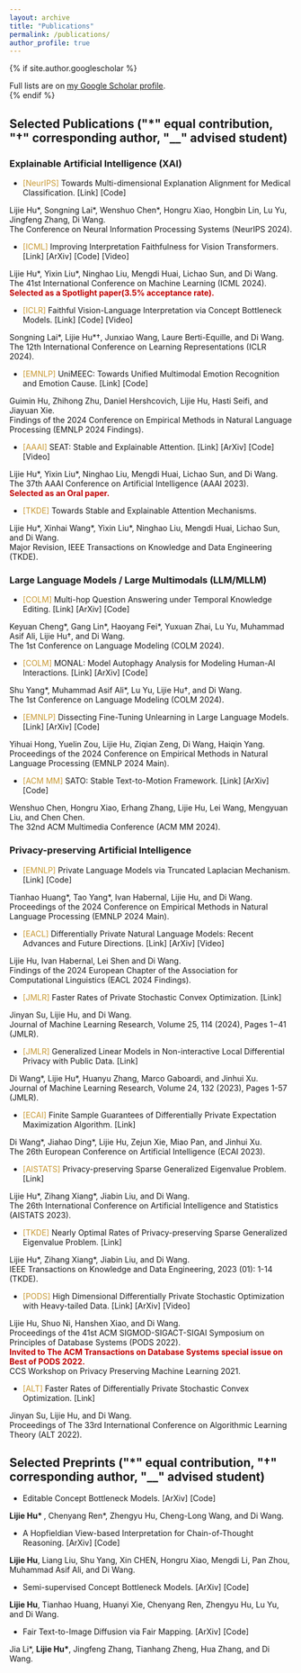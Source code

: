 ```yaml
---
layout: archive
title: "Publications"
permalink: /publications/
author_profile: true
---
```


{% if site.author.googlescholar %}
  <div class="wordwrap">Full lists are on <a href="{{site.author.googlescholar}}">my Google Scholar profile</a>.</div>
{% endif %}

## Selected Publications ("*" equal contribution, "†" corresponding author, "__" advised student)

### Explainable Artificial Intelligence (XAI)
- <p><a style="color: #C89933">[NeurIPS]</a> Towards Multi-dimensional Explanation Alignment for Medical Classification. [Link] [Code] <br>
Lijie Hu*, Songning Lai*, Wenshuo Chen*, Hongru Xiao, Hongbin Lin, Lu Yu, Jingfeng Zhang, Di Wang. <br>
The Conference on Neural Information Processing Systems (NeurIPS 2024).</p>

- <p><a style="color: #C89933">[ICML]</a> Improving Interpretation Faithfulness for Vision Transformers. [Link] [ArXiv] [Code] [Video] <br>
Lijie Hu*, Yixin Liu*, Ninghao Liu, Mengdi Huai, Lichao Sun, and Di Wang. <br>
The 41st International Conference on Machine Learning (ICML 2024). <br>
<b style="color: #C00000">Selected as a Spotlight paper(3.5% acceptance rate).</b></p>

- <p><a style="color: #C89933">[ICLR]</a> Faithful Vision-Language Interpretation via Concept Bottleneck Models. [Link] [Code] [Video] <br>
Songning Lai*, Lijie Hu*†, Junxiao Wang, Laure Berti-Equille, and Di Wang. <br>
The 12th International Conference on Learning Representations (ICLR 2024).</p>

- <p><a style="color: #C89933">[EMNLP]</a> UniMEEC: Towards Unified Multimodal Emotion Recognition and Emotion Cause. [Link] [Code] <br>
Guimin Hu, Zhihong Zhu, Daniel Hershcovich, Lijie Hu, Hasti Seifi, and Jiayuan Xie.<br>
Findings of the 2024 Conference on Empirical Methods in Natural Language Processing (EMNLP 2024 Findings).</p>

- <p><a style="color: #C89933">[AAAI]</a> SEAT: Stable and Explainable Attention. [Link] [ArXiv] [Code] [Video]<br>
Lijie Hu*, Yixin Liu*, Ninghao Liu, Mengdi Huai, Lichao Sun, and Di Wang.<br>
The 37th AAAI Conference on Artificial Intelligence (AAAI 2023).<br>
<b style="color: #C00000">Selected as an Oral paper.</b></p>

- <p><a style="color: #C89933">[TKDE]</a> Towards Stable and Explainable Attention Mechanisms.<br>
Lijie Hu*, Xinhai Wang*, Yixin Liu*, Ninghao Liu, Mengdi Huai, Lichao Sun, and Di Wang.<br>
Major Revision, IEEE Transactions on Knowledge and Data Engineering (TKDE).</p>

### Large Language Models / Large Multimodals (LLM/MLLM)
- <p><a style="color: #C89933">[COLM]</a> Multi-hop Question Answering under Temporal Knowledge Editing. [Link] [ArXiv] [Code]<br>
Keyuan Cheng*, Gang Lin*, Haoyang Fei*, Yuxuan Zhai, Lu Yu, Muhammad Asif Ali, Lijie Hu†, and Di Wang.<br>
The 1st Conference on Language Modeling (COLM 2024).</p>

- <p><a style="color: #C89933">[COLM]</a> MONAL: Model Autophagy Analysis for Modeling Human-AI Interactions. [Link] [ArXiv] [Code]<br>
Shu Yang*, Muhammad Asif Ali*, Lu Yu, Lijie Hu†, and Di Wang.<br>
The 1st Conference on Language Modeling (COLM 2024).</p>

- <p><a style="color: #C89933">[EMNLP]</a> Dissecting Fine-Tuning Unlearning in Large Language Models. [Link] [ArXiv] [Code]<br>
Yihuai Hong, Yuelin Zou, Lijie Hu, Ziqian Zeng, Di Wang, Haiqin Yang.<br>
Proceedings of the 2024 Conference on Empirical Methods in Natural Language Processing (EMNLP 2024 Main).</p>

- <p><a style="color: #C89933">[ACM MM]</a> SATO: Stable Text-to-Motion Framework. [Link] [ArXiv] [Code]<br>
Wenshuo Chen, Hongru Xiao, Erhang Zhang, Lijie Hu, Lei Wang, Mengyuan Liu, and Chen Chen.<br>
The 32nd ACM Multimedia Conference (ACM MM 2024).</p>

### Privacy-preserving Artificial Intelligence 
- <p><a style="color: #C89933">[EMNLP]</a> Private Language Models via Truncated Laplacian Mechanism. [Link] [Code]<br>
Tianhao Huang*, Tao Yang*, Ivan Habernal, Lijie Hu, and Di Wang.<br>
Proceedings of the 2024 Conference on Empirical Methods in Natural Language Processing (EMNLP 2024 Main).</p>  

- <p><a style="color: #C89933">[EACL]</a> Differentially Private Natural Language Models: Recent Advances and Future Directions. [Link] [ArXiv] [Video]<br>
Lijie Hu, Ivan Habernal, Lei Shen and Di Wang.<br>
Findings of the 2024 European Chapter of the Association for Computational Linguistics (EACL 2024 Findings). </p>

- <p><a style="color: #C89933">[JMLR]</a> Faster Rates of Private Stochastic Convex Optimization. [Link]<br>
Jinyan Su, Lijie Hu, and Di Wang.<br>
Journal of Machine Learning Research, Volume 25, 114 (2024), Pages 1−41 (JMLR).</p>

- <p><a style="color: #C89933">[JMLR]</a> Generalized Linear Models in Non-interactive Local Differential Privacy with Public Data. [Link]<br>
Di Wang*, Lijie Hu*, Huanyu Zhang, Marco Gaboardi, and Jinhui Xu.<br>
Journal of Machine Learning Research, Volume 24, 132 (2023), Pages 1-57 (JMLR).</p>

- <p><a style="color: #C89933">[ECAI]</a> Finite Sample Guarantees of Differentially Private Expectation Maximization Algorithm. [Link]<br>
Di Wang*, Jiahao Ding*, Lijie Hu, Zejun Xie, Miao Pan, and Jinhui Xu.<br>
The 26th European Conference on Artificial Intelligence (ECAI 2023).</p>

- <p><a style="color: #C89933">[AISTATS]</a> Privacy-preserving Sparse Generalized Eigenvalue Problem. [Link]<br>
Lijie Hu*, Zihang Xiang*, Jiabin Liu, and Di Wang.<br>
The 26th International Conference on Artificial Intelligence and Statistics (AISTATS 2023).</p>

- <p><a style="color: #C89933">[TKDE]</a> Nearly Optimal Rates of Privacy-preserving Sparse Generalized Eigenvalue Problem. [Link]<br>
Lijie Hu*, Zihang Xiang*, Jiabin Liu, and Di Wang.<br>
IEEE Transactions on Knowledge and Data Engineering, 2023 (01): 1-14 (TKDE).</p>

- <p><a style="color: #C89933">[PODS]</a> High Dimensional Differentially Private Stochastic Optimization with Heavy-tailed Data. [Link] [ArXiv] [Video]<br>
Lijie Hu, Shuo Ni, Hanshen Xiao, and Di Wang.<br>
Proceedings of the 41st ACM SIGMOD-SIGACT-SIGAI Symposium on Principles of Database Systems (PODS 2022).<br>
<b style="color: #C00000">Invited to The ACM Transactions on Database Systems special issue on Best of PODS 2022.</b><br>
CCS Workshop on Privacy Preserving Machine Learning 2021.</p>

- <p><a style="color: #C89933">[ALT]</a> Faster Rates of Differentially Private Stochastic Convex Optimization. [Link]<br>
Jinyan Su, Lijie Hu, and Di Wang.<br>
Proceedings of The 33rd International Conference on Algorithmic Learning Theory (ALT 2022).</p>

## Selected Preprints ("*" equal contribution, "†" corresponding author, "__" advised student)
- <p> Editable Concept Bottleneck Models. [ArXiv] [Code]<br>
<b>Lijie Hu* </b>, Chenyang Ren*, Zhengyu Hu, Cheng-Long Wang, and Di Wang.</p>

- <p> A Hopfieldian View-based Interpretation for Chain-of-Thought Reasoning.  [ArXiv] [Code]<br>
<b>Lijie Hu</b>, Liang Liu, Shu Yang, Xin CHEN, Hongru Xiao, Mengdi Li, Pan Zhou, Muhammad Asif Ali, and Di Wang.</p>

- <p> Semi-supervised Concept Bottleneck Models. [ArXiv] [Code]<br>
<b>Lijie Hu</b>, Tianhao Huang, Huanyi Xie, Chenyang Ren, Zhengyu Hu, Lu Yu, and Di Wang.</p>

- <p> Fair Text-to-Image Diffusion via Fair Mapping. [ArXiv] [Code]<br>
Jia Li*, <b>Lijie Hu*</b>, Jingfeng Zhang, Tianhang Zheng, Hua Zhang, and Di Wang.</p>
